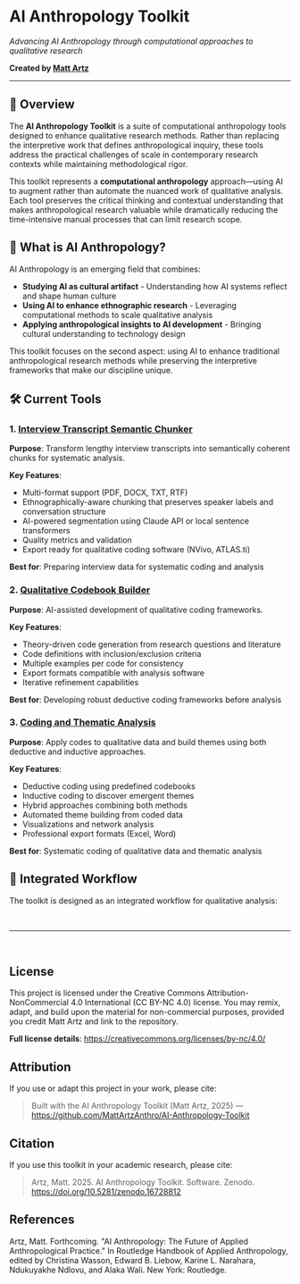 # AI Anthropology Toolkit

*Advancing AI Anthropology through computational approaches to qualitative research*

**Created by [Matt Artz](https://www.mattartz.me/)**

---

## 🎯 Overview

The **AI Anthropology Toolkit** is a suite of computational anthropology tools designed to enhance qualitative research methods. Rather than replacing the interpretive work that defines anthropological inquiry, these tools address the practical challenges of scale in contemporary research contexts while maintaining methodological rigor.

This toolkit represents a **computational anthropology** approach—using AI to augment rather than automate the nuanced work of qualitative analysis. Each tool preserves the critical thinking and contextual understanding that makes anthropological research valuable while dramatically reducing the time-intensive manual processes that can limit research scope.

## 🧠 What is AI Anthropology?

AI Anthropology is an emerging field that combines:
- **Studying AI as cultural artifact** - Understanding how AI systems reflect and shape human culture
- **Using AI to enhance ethnographic research** - Leveraging computational methods to scale qualitative analysis
- **Applying anthropological insights to AI development** - Bringing cultural understanding to technology design

This toolkit focuses on the second aspect: using AI to enhance traditional anthropological research methods while preserving the interpretive frameworks that make our discipline unique.

## 🛠️ Current Tools

### 1. [Interview Transcript Semantic Chunker](https://github.com/MattArtzAnthro/Interview_Transcript_Semantic_Chunker)
**Purpose**: Transform lengthy interview transcripts into semantically coherent chunks for systematic analysis.

**Key Features**:
- Multi-format support (PDF, DOCX, TXT, RTF)
- Ethnographically-aware chunking that preserves speaker labels and conversation structure
- AI-powered segmentation using Claude API or local sentence transformers
- Quality metrics and validation
- Export ready for qualitative coding software (NVivo, ATLAS.ti)

**Best for**: Preparing interview data for systematic coding and analysis

### 2. [Qualitative Codebook Builder](https://github.com/MattArtzAnthro/Qualitative_Codebook_Builder)
**Purpose**: AI-assisted development of qualitative coding frameworks.

**Key Features**:
- Theory-driven code generation from research questions and literature
- Code definitions with inclusion/exclusion criteria
- Multiple examples per code for consistency
- Export formats compatible with analysis software
- Iterative refinement capabilities

**Best for**: Developing robust deductive coding frameworks before analysis

### 3. [Coding and Thematic Analysis](https://github.com/MattArtzAnthro/Coding_and_Thematic_Analysis)
**Purpose**: Apply codes to qualitative data and build themes using both deductive and inductive approaches.

**Key Features**:
- Deductive coding using predefined codebooks
- Inductive coding to discover emergent themes
- Hybrid approaches combining both methods
- Automated theme building from coded data
- Visualizations and network analysis
- Professional export formats (Excel, Word)

**Best for**: Systematic coding of qualitative data and thematic analysis

## 🔄 Integrated Workflow

The toolkit is designed as an integrated workflow for qualitative analysis:


<br>

---

<br>

## License

This project is licensed under the Creative Commons Attribution-NonCommercial 4.0 International (CC BY-NC 4.0) license. You may remix, adapt, and build upon the material for non-commercial purposes, provided you credit Matt Artz and link to the repository.

**Full license details**: https://creativecommons.org/licenses/by-nc/4.0/

## Attribution   

If you use or adapt this project in your work, please cite:


> Built with the AI Anthropology Toolkit (Matt Artz, 2025) — https://github.com/MattArtzAnthro/AI-Anthropology-Toolkit


## Citation

If you use this toolkit in your academic research, please cite:


> Artz, Matt. 2025. AI Anthropology Toolkit. Software.
Zenodo. https://doi.org/10.5281/zenodo.16728812

## References
Artz, Matt. Forthcoming. "AI Anthropology: The Future of Applied Anthropological Practice." In Routledge Handbook of Applied Anthropology, edited by Christina Wasson, Edward B. Liebow, Karine L. Narahara, Ndukuyakhe Ndlovu, and Alaka Wali. New York: Routledge.
